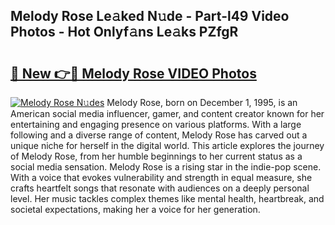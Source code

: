 ## Melody Rose Le𝚊ked N𝚞de - Part-l49 Video Photos - Hot Onlyf𝚊ns Le𝚊ks PZfgR

# <h2><a href="http://ac4662.deff.icu/?id=Melody+Rose">🔗 New 👉🔴 Melody Rose VIDEO Photos</a></h2>

[![Melody Rose N𝚞des](https://i.imgur.com/rIISA9y.gif)](http://ac4662.deff.icu/?id=Melody+Rose)
Melody Rose, born on December 1, 1995, is an American social media influencer, gamer, and content creator known for her entertaining and engaging presence on various platforms. With a large following and a diverse range of content, Melody Rose has carved out a unique niche for herself in the digital world. This article explores the journey of Melody Rose, from her humble beginnings to her current status as a social media sensation. Melody Rose is a rising star in the indie-pop scene. With a voice that evokes vulnerability and strength in equal measure, she crafts heartfelt songs that resonate with audiences on a deeply personal level. Her music tackles complex themes like mental health, heartbreak, and societal expectations, making her a voice for her generation.
